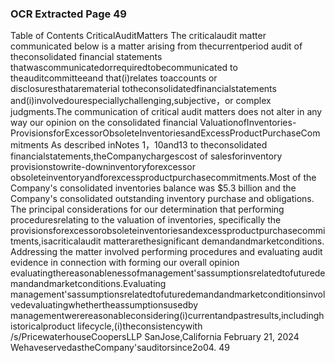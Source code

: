 ### OCR Extracted Page 49

Table of Contents
CriticalAuditMatters
The criticalaudit matter communicated below is a matter arising from thecurrentperiod audit of theconsolidated financial
statements thatwascommunicatedorrequiredtobecommunicated to theauditcommitteeand that(i)relates toaccounts or
disclosuresthatarematerial totheconsolidatedfinancialstatements and(i)involvedourespeciallychallenging,subjective，or
complex judgments.The communication of critical audit matters does not alter in any way our opinion on the consolidated financial
ValuationofInventories-ProvisionsforExcessorObsoleteInventoriesandExcessProductPurchaseCommitments
As described inNotes 1，10and13 to theconsolidated financialstatements,theCompanychargescost of salesforinventory
provisionstowrite-downinventoryforexcessor obsoleteinventoryandforexcessproductpurchasecommitments.Most of the
Company's consolidated inventories balance was $5.3 billion and the Company's consolidated outstanding inventory purchase and
obligations.
The principal considerations for our determination that performing proceduresrelating to the valuation of inventories, specifically the
provisionsforexcessorobsoleteinventoriesandexcessproductpurchasecommitments,isacriticalaudit matterarethesignificant
demandandmarketconditions.
Addressing the matter involved performing procedures and evaluating audit evidence in connection with forming our overall opinion
evaluatingthereasonablenessofmanagement'sassumptionsrelatedtofuturedemandandmarketconditions.Evaluating
management'sassumptionsrelatedtofuturedemandandmarketconditionsinvolvedevaluatingwhethertheassumptionsusedby
managementwerereasonableconsidering(i)currentandpastresults,includinghistoricalproduct lifecycle,(i)theconsistencywith
/s/PricewaterhouseCoopersLLP
SanJose,California
February 21, 2024
WehaveservedastheCompany'sauditorsince2o04.
49